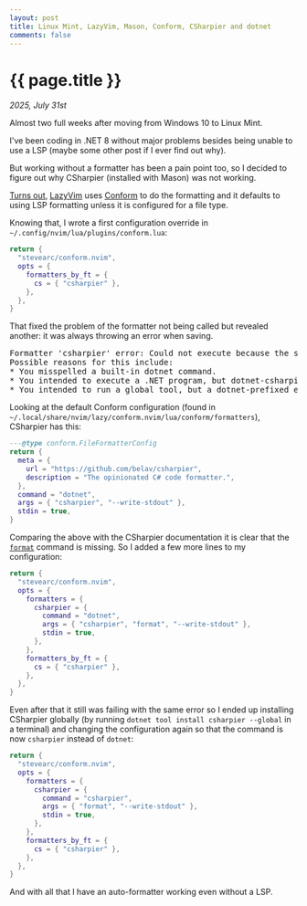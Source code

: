 ```yaml
---
layout: post
title: Linux Mint, LazyVim, Mason, Conform, CSharpier and dotnet
comments: false
---
```


# {{ page.title }}

_2025, July 31st_

Almost two full weeks after moving from Windows 10 to Linux Mint.

I've been coding in .NET 8 without major problems besides being unable to use a LSP (maybe some other post if I ever find out why).

But working without a formatter has been a pain point too, so I decided to figure out why CSharpier (installed with Mason) was not working.

[Turns out](https://github.com/LazyVim/LazyVim/discussions/4596), [LazyVim](https://www.lazyvim.org/) uses [Conform](https://github.com/stevearc/conform.nvim) to do the formatting and it defaults to using LSP formatting unless it is configured for a file type.

Knowing that, I wrote a first configuration override in `~/.config/nvim/lua/plugins/conform.lua`:

```lua
return {
  "stevearc/conform.nvim",
  opts = {
    formatters_by_ft = {
      cs = { "csharpier" },
    },
  },
}
```

That fixed the problem of the formatter not being called but revealed another: it was always throwing an error when saving.

<pre>
Formatter 'csharpier' error: Could not execute because the specified command or file was not found.
Possible reasons for this include:
* You misspelled a built-in dotnet command.
* You intended to execute a .NET program, but dotnet-csharpier does not exist.
* You intended to run a global tool, but a dotnet-prefixed executable with this name could not be found on the PATH.
</pre>

Looking at the default Conform configuration (found in `~/.local/share/nvim/lazy/conform.nvim/lua/conform/formatters`), CSharpier has this:

```lua
---@type conform.FileFormatterConfig
return {
  meta = {
    url = "https://github.com/belav/csharpier",
    description = "The opinionated C# code formatter.",
  },
  command = "dotnet",
  args = { "csharpier", "--write-stdout" },
  stdin = true,
}
```

Comparing the above with the CSharpier documentation it is clear that the [`format`](https://csharpier.com/docs/CLI) command is missing.
So I added a few more lines to my configuration:

```lua
return {
  "stevearc/conform.nvim",
  opts = {
    formatters = {
      csharpier = {
        command = "dotnet",
        args = { "csharpier", "format", "--write-stdout" },
        stdin = true,
      },
    },
    formatters_by_ft = {
      cs = { "csharpier" },
    },
  },
}
```

Even after that it still was failing with the same error so I ended up installing CSharpier globally (by running `dotnet tool install csharpier --global` in a terminal) and changing the configuration again so that the command is now `csharpier` instead of `dotnet`:

```lua
return {
  "stevearc/conform.nvim",
  opts = {
    formatters = {
      csharpier = {
        command = "csharpier",
        args = { "format", "--write-stdout" },
        stdin = true,
      },
    },
    formatters_by_ft = {
      cs = { "csharpier" },
    },
  },
}
```

And with all that I have an auto-formatter working even without a LSP.
